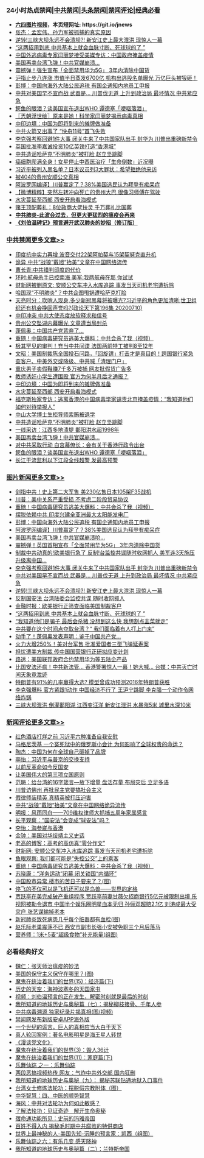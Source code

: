 <div id="tt">
<h3>24小时热点禁闻|<a href="#%E4%B8%AD%E5%85%B1%E7%A6%81%E9%97%BB%E6%9B%B4%E5%A4%9A%E6%96%87%E7%AB%A0">中共禁闻</a>|<a href="#%E5%9B%BE%E7%89%87%E6%96%B0%E9%97%BB%E6%9B%B4%E5%A4%9A%E6%96%87%E7%AB%A0">头条禁闻</a>|<a href="#%E6%96%B0%E9%97%BB%E8%AF%84%E8%AE%BA%E6%9B%B4%E5%A4%9A%E6%96%87%E7%AB%A0">禁闻评论|<a href="#%E5%BF%85%E7%9C%8B%E7%BB%8F%E5%85%B8%E5%A5%BD%E6%96%87">经典必看</a></h3>
<ul>
<li><b><a href="http://d1.bdrive.tk/64.mp4" target="_blank">六四图片视频</a>，本页短网址: https://git.io/jnews</b></li>
<li><a href="https://github.com/fqnews/bnews/blob/master/baitai/20200710/1358718.md">张杰：孟宏伟、孙力军被抓捕的真实原因</a></li>
<li><a href="https://github.com/fqnews/bnews/blob/master/topimagenews/20200710/1358763.md">逆转!三峡大坝永远不会溃坝?! 新安江史上最大泄洪 现惊人一幕</a></li>
<li><a href="https://github.com/fqnews/bnews/blob/master/topimagenews/20200710/1358675.md">“这两招用到底 中共基本上就会血脉寸断、死球球的了 ”</a></li>
<li><a href="https://github.com/fqnews/bnews/blob/master/headline/20200711/1358898.md">中国外逃病毒专家闫丽梦接受美媒专访：中国政府掩盖疫情</a></li>
<li><a href="https://github.com/fqnews/bnews/blob/master/cbnews/20200710/1358735.md">美国再卖台湾飞弹！中共官媒崩溃…</a></li>
<li><a href="https://github.com/fqnews/bnews/blob/master/cnnews/20200710/1358727.md">震撼弹！强生宣布「全面禁用华为5G」 3年内清除中国货</a></li>
<li><a href="https://github.com/fqnews/bnews/blob/master/finance/20200710/1358711.md">沪指止步八连涨 市值半日蒸发6700亿 机构出逃股名单曝光 万亿巨头被狠砸！</a></li>
<li><a href="https://github.com/fqnews/bnews/blob/master/topimagenews/20200711/1358963.md">彭博：中国向海外大陆公民追税 有国企通知内地员工申报</a></li>
<li><a href="https://github.com/fqnews/bnews/blob/master/topimagenews/20200710/1358771.md">中共对美国早不宣而战 武器是... 川普伐无道 上升到政治局 最坏情况 中共紧应急</a></li>
<li><a href="https://github.com/fqnews/bnews/blob/master/cbnews/20200710/1358723.md">鳄鱼的眼泪？谈美国宣布退出WHO 谭德塞「哽咽落泪」</a></li>
<li><a href="https://github.com/fqnews/bnews/blob/master/ssgc/20200711/1358954.md">〖兲朝浮世绘〗原来是她！科学家闫丽梦揭示病毒真相</a></li>
<li><a href="https://github.com/fqnews/bnews/blob/master/cbnews/20200711/1358933.md">中印边境：中国为即将到来的摊牌做准备</a></li>
<li><a href="https://github.com/fqnews/bnews/blob/master/cbnews/20200710/1358716.md">中共火箭又出事了 “快舟11号”首飞失败</a></li>
<li><a href="https://github.com/fqnews/bnews/blob/master/topimagenews/20200710/1358837.md">李克强考察回避1件大事 闭关牛来了中共国家队出手 封华为 川普出重磅新禁令</a></li>
<li><a href="https://github.com/fqnews/bnews/blob/master/cnnews/hknews/20200710/1358760.md">英国批准李嘉诚投资10亿英镑打造“香港城”</a></li>
<li><a href="https://github.com/fqnews/bnews/blob/master/cbnews/20200711/1358906.md">中共造谣哈萨克“不明肺炎”被打脸 赵立坚跳脚</a></li>
<li><a href="https://github.com/fqnews/bnews/blob/master/yule/20200711/1358894.md">癌细胞爬满全身！女星停止中西医治疗「生命倒数」近况曝</a></li>
<li><a href="https://github.com/fqnews/bnews/blob/master/cnnews/20200710/1358761.md">习近平被列入黑名单？日本议员列3大罪状：希望拒绝他来访</a></li>
<li><a href="https://github.com/fqnews/bnews/blob/master/bannedvideo/20200710/1358867.md">被404的贵州安顺公交真相</a></li>
<li><a href="https://github.com/fqnews/bnews/blob/master/topimagenews/20200710/1358868.md">阿波罗网编译】川普赢定了？38%美国选民认为拜登有痴呆症</a></li>
<li><a href="https://github.com/fqnews/bnews/blob/master/comments/20200711/1358966.md">【微博精粹】突然左转冲向死亡的贵州大巴 很像习师傅在驾驶</a></li>
<li><a href="https://github.com/fqnews/bnews/blob/master/cbnews/20200711/1358930.md">水灾蔓延至西部 西安开启看海模式</a></li>
<li><a href="https://github.com/fqnews/bnews/blob/master/cnnews/20200710/1358782.md">赌王顶配葬礼：8位政商大佬扶灵 千万葬礼比国葬</a></li>
<li><b><a href="https://github.com/fqnews/bnews/blob/master/comments/20200211/1275071.md" target="_blank">中共肺炎-此波会过去，但更大更猛烈的瘟疫会再来</a></b></li>
<li><b><a href="https://github.com/fqnews/bnews/blob/master/comments/20200207/1272816.md" target="_blank">《刘伯温碑记》预言避开武汉肺炎的妙招（修订版）</a></b></li>
</ul>
</div>

<div class="catlist">
<h3><a href="https://github.com/fqnews/bnews/blob/master/cbnews/" target="_blank">中共禁闻</a><span><a href="https://github.com/fqnews/bnews/blob/master/cbnews/" target="_blank" rel="nofollow">更多文章>></a></span></h3>
<ul>
<li><a href="https://github.com/fqnews/bnews/blob/master/cbnews/20200711/1359104.md" target="_blank">印度抗中实力再增 波音交付22架阿帕契与15架契努克直升机</a></li>
<li><a href="https://github.com/fqnews/bnews/blob/master/cbnews/20200711/1359100.md" target="_blank">诡异 中共“战狼”戴旭“抬美”文章在中国网络流传</a></li>
<li><a href="https://github.com/fqnews/bnews/blob/master/cbnews/20200711/783263.md" target="_blank">曹长青∶中共错判印度的代价</a></li>
<li><a href="https://github.com/fqnews/bnews/blob/master/cbnews/20200711/1359078.md" target="_blank">环时:航母杀手已控南海 美军:我两航母在那 你试试</a></li>
<li><a href="https://github.com/fqnews/bnews/blob/master/cbnews/20200711/1359075.md" target="_blank">财新网被删原文: 安顺公交车冲入水库追踪 事发当天司机老宅遭拆除</a></li>
<li><a href="https://github.com/fqnews/bnews/blob/master/cbnews/20200711/1359070.md" target="_blank">哈国现“不明肺炎”？中共企图甩锅遭哈萨克打脸</a></li>
<li><a href="https://github.com/fqnews/bnews/blob/master/cbnews/20200711/1359069.md" target="_blank">天亮时分：吹哨人现身,多少新冠黑幕将被曝光?习近平的角色更加清晰;世卫组织还有机会挽回声誉吗?(政论天下第196集 20200710)</a></li>
<li><a href="https://github.com/fqnews/bnews/blob/master/cbnews/20200711/1359065.md" target="_blank">中印冲突 中共大使态度放软释求和信号</a></li>
<li><a href="https://github.com/fqnews/bnews/blob/master/cbnews/20200711/1359061.md" target="_blank">贵州公交坠湖内幕曝光 文章遭当局封杀</a></li>
<li><a href="https://github.com/fqnews/bnews/blob/master/cbnews/20200711/1359044.md" target="_blank">蓬佩奥：中国共产党背弃了…</a></li>
<li><a href="https://github.com/fqnews/bnews/blob/master/comments/20200711/1359027.md" target="_blank">重磅！中国病毒研究员逃美大爆料：中共会杀了我（视频）</a></li>
<li><a href="https://github.com/fqnews/bnews/blob/master/cbnews/20200711/1359023.md" target="_blank">极其罕见的审判！充当中共间谍 法国两前特工被判8至12年</a></li>
<li><a href="https://github.com/fqnews/bnews/blob/master/cbnews/20200711/1358997.md" target="_blank">文昭：美国制裁陈全国投石问路，「回旋镖」打击才是真目的！跨国银行紧急查客户、中美外交或降级、中共喊「清理门户」</a></li>
<li><a href="https://github.com/fqnews/bnews/blob/master/cbnews/20200711/1358976.md" target="_blank">重庆男子卖假鞋赚7千多万被捕 网友批假货广告多</a></li>
<li><a href="https://github.com/fqnews/bnews/blob/master/cbnews/20200711/1358945.md" target="_blank">教师诱奸小学生遭围殴 官方为何半月后才通报？</a></li>
<li><a href="https://github.com/fqnews/bnews/blob/master/cbnews/20200711/1358933.md" target="_blank">中印边境：中国为即将到来的摊牌做准备</a></li>
<li><a href="https://github.com/fqnews/bnews/blob/master/cbnews/20200711/1358930.md" target="_blank">水灾蔓延至西部 西安开启看海模式</a></li>
<li><a href="https://github.com/fqnews/bnews/blob/master/cbnews/20200711/1358912.md" target="_blank">福克斯独家专访：逃离香港的中国病毒学家谴责北京掩盖疫情：“我知道他们如何对待举报人”</a></li>
<li><a href="https://github.com/fqnews/bnews/blob/master/cbnews/20200711/1358911.md" target="_blank">中山大学博士生拒导师索贿被退学</a></li>
<li><a href="https://github.com/fqnews/bnews/blob/master/cbnews/20200711/1358906.md" target="_blank">中共造谣哈萨克“不明肺炎”被打脸 赵立坚跳脚</a></li>
<li><a href="https://github.com/fqnews/bnews/blob/master/cbnews/20200711/1358905.md" target="_blank">一线采访：江西多地溃堤 鄱阳洪水超1998年</a></li>
<li><a href="https://github.com/fqnews/bnews/blob/master/cbnews/20200710/1358735.md" target="_blank">美国再卖台湾飞弹！中共官媒崩溃…</a></li>
<li><a href="https://github.com/fqnews/bnews/blob/master/cbnews/20200710/1358726.md" target="_blank">对中共采取行动 白宫幕僚长：会有关于香港行政令出台</a></li>
<li><a href="https://github.com/fqnews/bnews/blob/master/cbnews/20200710/1358723.md" target="_blank">鳄鱼的眼泪？谈美国宣布退出WHO 谭德塞「哽咽落泪」</a></li>
<li><a href="https://github.com/fqnews/bnews/blob/master/cbnews/20200710/1358720.md" target="_blank">长江干流监利以下江段全线超警 发最高预警</a></li>

</ul>
</div>
<div class="catlist">
<h3><a href="https://github.com/fqnews/bnews/blob/master/topimagenews/" target="_blank">图片新闻</a><span><a href="https://github.com/fqnews/bnews/blob/master/topimagenews/" target="_blank" rel="nofollow">更多文章>></a></span></h3>
<ul>
<li><a href="https://github.com/fqnews/bnews/blob/master/topimagenews/20200711/1359035.md" target="_blank">剑指中共！史上第二大军售 美230亿售日本105架F35战机</a></li>
<li><a href="https://github.com/fqnews/bnews/blob/master/topimagenews/20200711/1359034.md" target="_blank">川普：美中关系严重受损 不考虑二阶段贸易协议</a></li>
<li><a href="https://github.com/fqnews/bnews/blob/master/comments/20200711/1359027.md" target="_blank">重磅！中国病毒研究员逃美大爆料：中共会杀了我（视频）</a></li>
<li><a href="https://github.com/fqnews/bnews/blob/master/topimagenews/20200711/1359022.md" target="_blank">摆脱依赖中共 印度兴建全亚洲最大太阳能发电厂</a></li>
<li><a href="https://github.com/fqnews/bnews/blob/master/topimagenews/20200711/1358963.md" target="_blank">彭博：中国向海外大陆公民追税 有国企通知内地员工申报</a></li>
<li><a href="https://github.com/fqnews/bnews/blob/master/topimagenews/20200710/1358868.md" target="_blank">阿波罗网编译】川普赢定了？38%美国选民认为拜登有痴呆症</a></li>
<li><a href="https://github.com/fqnews/bnews/blob/master/topimagenews/20200710/1358865.md" target="_blank">美国再卖台湾飞弹！中共官媒崩溃呛…</a></li>
<li><a href="https://github.com/fqnews/bnews/blob/master/topimagenews/20200710/1358864.md" target="_blank">震撼弹！英国首相宣布「全面禁用华为5G」 3年内清除中国货</a></li>
<li><a href="https://github.com/fqnews/bnews/blob/master/topimagenews/20200710/1358857.md" target="_blank">制裁中共动真的!欧美银行急了 反制!台监控共谍随时收网抓人 美军连3天施压升级离中国…</a></li>
<li><a href="https://github.com/fqnews/bnews/blob/master/topimagenews/20200710/1358837.md" target="_blank">李克强考察回避1件大事 闭关牛来了中共国家队出手 封华为 川普出重磅新禁令</a></li>
<li><a href="https://github.com/fqnews/bnews/blob/master/topimagenews/20200710/1358771.md" target="_blank">中共对美国早不宣而战 武器是&#8230; 川普伐无道 上升到政治局 最坏情况 中共紧应急</a></li>
<li><a href="https://github.com/fqnews/bnews/blob/master/topimagenews/20200710/1358763.md" target="_blank">逆转!三峡大坝永远不会溃坝?! 新安江史上最大泄洪 现惊人一幕</a></li>
<li><a href="https://github.com/fqnews/bnews/blob/master/topimagenews/20200710/1358682.md" target="_blank">反制国安法 台湾陆委会监控共谍 随时收网抓人</a></li>
<li><a href="https://github.com/fqnews/bnews/blob/master/topimagenews/20200710/1358676.md" target="_blank">金融时报：欧美银行正筛查面临美国制裁客户</a></li>
<li><a href="https://github.com/fqnews/bnews/blob/master/topimagenews/20200710/1358675.md" target="_blank">“这两招用到底 中共基本上就会血脉寸断、死球球的了 ”</a></li>
<li><a href="https://github.com/fqnews/bnews/blob/master/topimagenews/20200710/1358580.md" target="_blank">“我知道他们是骗子 最后会杀猪 没想到这么快 我想割点韭菜就走”</a></li>
<li><a href="https://github.com/fqnews/bnews/blob/master/topimagenews/20200710/1358573.md" target="_blank">中共要在这个时间点夺取台湾？“ 我们面临着有人打上门来”</a></li>
<li><a href="https://github.com/fqnews/bnews/blob/master/topimagenews/20200710/1358510.md" target="_blank">动手了！蓬佩奥发表声明：鉴于中国共产党…</a></li>
<li><a href="https://github.com/fqnews/bnews/blob/master/topimagenews/20200710/1358502.md" target="_blank">火力大增250%！美对台军售 批准爱国者三型飞弹延寿案</a></li>
<li><a href="https://github.com/fqnews/bnews/blob/master/topimagenews/20200710/1358366.md" target="_blank">担忧遭美方制裁 传中国国营银行正研拟应变计划</a></li>
<li><a href="https://github.com/fqnews/bnews/blob/master/topimagenews/20200710/1358362.md" target="_blank">路透：美国联邦政府合约禁用华为等五陆企产品</a></li>
<li><a href="https://github.com/fqnews/bnews/blob/master/topimagenews/20200709/1358346.md" target="_blank">比国安法还疯！中共新法管&#8230; 香港警署惊人一幕！她大喊… 台媒：中共灭亡时间天象竟泄迹</a></li>
<li><a href="https://github.com/fqnews/bnews/blob/master/topimagenews/20200709/1358337.md" target="_blank">特朗普有91%的几率赢得大选? 模型曾成功预测2016年特朗普获胜</a></li>
<li><a href="https://github.com/fqnews/bnews/blob/master/topimagenews/20200709/1358239.md" target="_blank">李克强爆料 官方紧跟1动作 中国经济不行了 王沪宁跳脚 李克强一个动作令网络炸锅</a></li>
<li><a href="https://github.com/fqnews/bnews/blob/master/topimagenews/20200709/1358233.md" target="_blank">三峡大坝泄洪 倒灌鄱阳湖 江西变汪洋 新安江泄洪 水暴涨5米 城里水深10米</a></li>

</ul>
</div>
<div class="catlist">
<h3><a href="https://github.com/fqnews/bnews/blob/master/comments/" target="_blank">新闻评论</a><span><a href="https://github.com/fqnews/bnews/blob/master/comments/" target="_blank" rel="nofollow">更多文章>></a></span></h3>
<ul>
<li><a href="https://github.com/fqnews/bnews/blob/master/comments/20200711/1359115.md" target="_blank">红色酒店打烊之前 习近平六种准备自我安慰</a></li>
<li><a href="https://github.com/fqnews/bnews/blob/master/comments/20200711/1359105.md" target="_blank">马格尼茨基 一个冤死狱中的俄罗斯小会计 为何影响了全球权贵的命运？</a></li>
<li><a href="https://github.com/fqnews/bnews/blob/master/comments/20200711/1359101.md" target="_blank">陶杰：中国为何在全球自己砸掉了品牌</a></li>
<li><a href="https://github.com/fqnews/bnews/blob/master/comments/20200711/1359098.md" target="_blank">李怡：习近平与普京的交换支持</a></li>
<li><a href="https://github.com/fqnews/bnews/blob/master/comments/20200711/1359097.md" target="_blank">以前反革命如今反国安</a></li>
<li><a href="https://github.com/fqnews/bnews/blob/master/comments/20200711/1359081.md" target="_blank">让美国伟大的第三项立国原则</a></li>
<li><a href="https://github.com/fqnews/bnews/blob/master/comments/20200711/1359080.md" target="_blank">范畴：给台湾的16字箴言&#8212;放下增量 盘活存量 布局灾后 立足多语</a></li>
<li><a href="https://github.com/fqnews/bnews/blob/master/comments/20200711/1359077.md" target="_blank">川普访佛州 再批民主党要搞社会主义</a></li>
<li><a href="https://github.com/fqnews/bnews/blob/master/comments/20200711/1359076.md" target="_blank">假律师装精英 真精英被打压迫害</a></li>
<li><a href="https://github.com/fqnews/bnews/blob/master/comments/20200711/1359064.md" target="_blank">中共“战狼”戴旭“抬美”文章在中国网络诡异流传</a></li>
<li><a href="https://github.com/fqnews/bnews/blob/master/comments/20200711/1359054.md" target="_blank">明报：风雨同舟——709维权律师大抓捕五周年家属感言</a></li>
<li><a href="https://github.com/fqnews/bnews/blob/master/comments/20200711/1359053.md" target="_blank">长平观察：”国安法”会变成”球安法”吗？</a></li>
<li><a href="https://github.com/fqnews/bnews/blob/master/comments/20200711/1359052.md" target="_blank">李怡：海参崴与香港</a></li>
<li><a href="https://github.com/fqnews/bnews/blob/master/comments/20200711/1359046.md" target="_blank">金钟：美国对华绥靖主义史话</a></li>
<li><a href="https://github.com/fqnews/bnews/blob/master/comments/20200711/1359042.md" target="_blank">老高的博客：高考的高仿真“零分作文”</a></li>
<li><a href="https://github.com/fqnews/bnews/blob/master/comments/20200711/1359032.md" target="_blank">财新网: 安顺公交车冲入水库追踪 事发当天司机老宅遭拆除</a></li>
<li><a href="https://github.com/fqnews/bnews/blob/master/comments/20200711/1359029.md" target="_blank">鱼眼观察: 我们都可能是“失控公交”上的乘客</a></li>
<li><a href="https://github.com/fqnews/bnews/blob/master/comments/20200711/1359027.md" target="_blank">重磅！中国病毒研究员逃美大爆料：中共会杀了我（视频）</a></li>
<li><a href="https://github.com/fqnews/bnews/blob/master/comments/20200711/1359025.md" target="_blank">苏晓康：“洋务运动”闭幕 闭关锁国“内循环”</a></li>
<li><a href="https://github.com/fqnews/bnews/blob/master/comments/20200711/1359019.md" target="_blank">中国股市异常 楼市的苦日子要来了？(图)</a></li>
<li><a href="https://github.com/fqnews/bnews/blob/master/comments/20200711/1359016.md" target="_blank">停飞的不仅可以是飞机还可以是鸟兽——世界的定格</a></li>
<li><a href="https://github.com/fqnews/bnews/blob/master/comments/20200711/1359011.md" target="_blank">贾跃亭在美完成破产重组程序 贾跃亭前妻甘薇欠招商银行5亿元被限制出境 乐视网被勒令退市 中国半个娱乐圈明星血本无归 孙俪邓超赔2.1亿 刘涛成最大受灾户 张艺谋输掉老本</a></li>
<li><a href="https://github.com/fqnews/bnews/blob/master/comments/20200711/1359002.md" target="_blank">新冠肺炎致死病患几乎每个脏器都有血栓(图)</a></li>
<li><a href="https://github.com/fqnews/bnews/blob/master/comments/20200711/1358999.md" target="_blank">赵乐际老巢震荡不已 西安市副市长强小安被免职三个月后落马</a></li>
<li><a href="https://github.com/fqnews/bnews/blob/master/comments/20200711/1358996.md" target="_blank">营养师：1米+5麦“超级食物”补充能量(组图)</a></li>

</ul>
</div>

<div class="catlist">
<h3>必看经典好文</h3>
<ul>
<li><a href="https://github.com/fqnews/bnews/blob/master/comments/20200224/1282494.md" target="_blank">魏仁：张天师治瘟疫的妙法</a></li>
<li><a href="https://github.com/fqnews/bnews/blob/master/lifebaike/20200520/1331379.md" target="_blank">美国的保守主义保守在哪里？(图)</a></li>
<li><a href="https://github.com/fqnews/bnews/blob/master/topimagenews/20180610/955499.md" target="_blank">魔鬼在统治着我们的世界(15)：经济篇(下)</a></li>
<li><a href="https://github.com/fqnews/bnews/blob/master/tculture/xiulian/20170318/732480.md" target="_blank">历史的天空：海神波塞冬的天国家书</a></li>
<li><a href="https://github.com/fqnews/bnews/blob/master/comments/20200628/1351782.md" target="_blank">视频：刘伯温预言的正在发生，解密时刻就是最后的时刻</a></li>
<li><a href="https://github.com/fqnews/bnews/blob/master/topimagenews/20171210/868397.md" target="_blank">我所知道的地球历史与奥秘篇（七）：揭秘柳枝接骨、千年人参</a></li>
<li><a href="https://github.com/fqnews/bnews/blob/master/ccpdope/20200412/1311165.md" target="_blank">中共病毒溯源 独家纪录片揭真相(图/视频)</a></li>
<li><a href="https://github.com/fqnews/bnews/blob/master/comments/20200627/783266.md" target="_blank">禁闻网发布新版安卓APP海外版</a></li>
<li><a href="https://github.com/fqnews/bnews/blob/master/comments/20200621/1348067.md" target="_blank">一个世纪的谎言，巨人的真相应当大白于天下</a></li>
<li><a href="https://github.com/fqnews/bnews/blob/master/comments/20200523/1332915.md" target="_blank">真人轮回案例：著名电影明星是海王星人转世</a></li>
<li><a href="https://github.com/fqnews/bnews/blob/master/comments/20200521/783167.md" target="_blank">《漫谈党文化》</a></li>
<li><a href="https://github.com/fqnews/bnews/blob/master/topimagenews/20180521/945342.md" target="_blank">魔鬼在统治着我们的世界(3)：毁人36计</a></li>
<li><a href="https://github.com/fqnews/bnews/blob/master/topimagenews/20180530/950691.md" target="_blank">魔鬼在统治着我们的世界(11)：家庭篇(下)</a></li>
<li><a href="https://github.com/fqnews/bnews/blob/master/tculture/20170710/789533.md" target="_blank">乐舞仙踪 之一：乐舞仙踪</a></li>
<li><a href="https://github.com/fqnews/bnews/blob/master/cbnews/20200703/1355059.md" target="_blank">两段恶搞视频热传 网友：气炸中共外交部 国内狂删</a></li>
<li><a href="https://github.com/fqnews/bnews/blob/master/topimagenews/20180325/919134.md" target="_blank">我所知道的地球历史与奥秘（九）： 揭秘苏联钻通地狱入口事件</a></li>
<li><a href="https://github.com/fqnews/bnews/blob/master/cbnews/20200610/1342772.md" target="_blank">台湾女士修炼法轮功：摆脱假宗教附体（图）</a></li>
<li><a href="https://github.com/fqnews/bnews/blob/master/comments/20200605/783247.md" target="_blank">中华智慧：四、中医的顺势智慧</a></li>
<li><a href="https://github.com/fqnews/bnews/blob/master/comments/20191218/1228234.md" target="_blank">海风：中共对法轮功为何如此敏感？</a></li>
<li><a href="https://github.com/fqnews/bnews/blob/master/comments/20200307/1289968.md" target="_blank">了解法轮功：见证奇迹　解开生命奥秘</a></li>
<li><a href="https://github.com/fqnews/bnews/blob/master/cbnews/20180711/970353.md" target="_blank">宿命通功能所见：史前的玛雅帝国</a></li>
<li><a href="https://github.com/fqnews/bnews/blob/master/lifebaike/20200711/1358994.md" target="_blank">百姓不得入内 揭秘毛时期中共腐败的特供商店</a></li>
<li><a href="https://github.com/fqnews/bnews/blob/master/comments/20200605/783244.md" target="_blank">世界上最神秘的人-美国先知-沉睡的预言家：凯西（组图）</a></li>
<li><a href="https://github.com/fqnews/bnews/blob/master/tculture/20190101/792146.md" target="_blank">乐舞仙踪之六：有乐几变 感天降神</a></li>
<li><a href="https://github.com/fqnews/bnews/blob/master/tculture/xiulian/20170614/774347.md" target="_blank">我所知道的地球历史与奥秘篇（二）：兰特斯帝国</a></li>

</ul>
</div>
